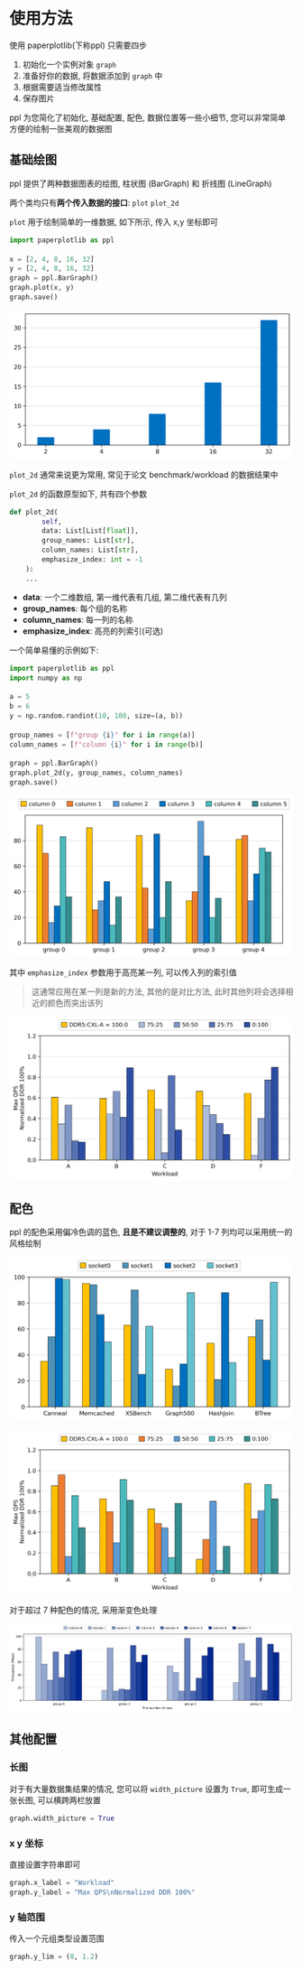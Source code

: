 
# 使用方法

使用 paperplotlib(下称ppl) 只需要四步

1. 初始化一个实例对象 `graph`
2. 准备好你的数据, 将数据添加到 `graph` 中
3. 根据需要适当修改属性
4. 保存图片

ppl 为您简化了初始化, 基础配置, 配色, 数据位置等一些小细节, 您可以非常简单方便的绘制一张美观的数据图

## 基础绘图

ppl 提供了两种数据图表的绘图, 柱状图 (BarGraph) 和 折线图 (LineGraph)

两个类均只有**两个传入数据的接口**: `plot` `plot_2d`

`plot` 用于绘制简单的一维数据, 如下所示, 传入 x,y 坐标即可

```python
import paperplotlib as ppl

x = [2, 4, 8, 16, 32]
y = [2, 4, 8, 16, 32]
graph = ppl.BarGraph()
graph.plot(x, y)
graph.save()
```

![](https://raw.githubusercontent.com/luzhixing12345/paperplotlib/master/images/paperplotlib/5.png)

`plot_2d` 通常来说更为常用, 常见于论文 benchmark/workload 的数据结果中

`plot_2d` 的函数原型如下, 共有四个参数

```python
def plot_2d(
        self,
        data: List[List[float]],
        group_names: List[str],
        column_names: List[str],
        emphasize_index: int = -1
    ):
    ...
```

- **data**: 一个二维数组, 第一维代表有几组, 第二维代表有几列
- **group_names**: 每个组的名称
- **column_names**: 每一列的名称
- **emphasize_index**: 高亮的列索引(可选)

一个简单易懂的示例如下:

```python
import paperplotlib as ppl
import numpy as np

a = 5
b = 6
y = np.random.randint(10, 100, size=(a, b))

group_names = [f"group {i}" for i in range(a)]
column_names = [f"column {i}" for i in range(b)]

graph = ppl.BarGraph()
graph.plot_2d(y, group_names, column_names)
graph.save()
```

![](https://raw.githubusercontent.com/luzhixing12345/paperplotlib/master/images/paperplotlib/6.png)

其中 `emphasize_index` 参数用于高亮某一列, 可以传入列的索引值

> 这通常应用在某一列是新的方法, 其他的是对比方法, 此时其他列将会选择相近的颜色而突出该列

![](https://raw.githubusercontent.com/luzhixing12345/paperplotlib/master/images/paperplotlib/3.png)

## 配色

ppl 的配色采用偏冷色调的蓝色, **且是不建议调整的**, 对于 1-7 列均可以采用统一的风格绘制

![](https://raw.githubusercontent.com/luzhixing12345/paperplotlib/master/images/paperplotlib/1.png)

![](https://raw.githubusercontent.com/luzhixing12345/paperplotlib/master/images/paperplotlib/2.png)

对于超过 7 种配色的情况, 采用渐变色处理

![](https://raw.githubusercontent.com/luzhixing12345/paperplotlib/master/images/paperplotlib/7.png)

## 其他配置

### 长图

对于有大量数据集结果的情况, 您可以将 `width_picture` 设置为 `True`, 即可生成一张长图, 可以横跨两栏放置

```python
graph.width_picture = True
```

### x y 坐标

直接设置字符串即可

```python
graph.x_label = "Workload"
graph.y_label = "Max QPS\nNormalized DDR 100%"
```

### y 轴范围

传入一个元组类型设置范围

```python
graph.y_lim = (0, 1.2)
```